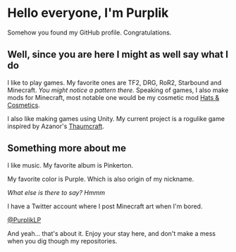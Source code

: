 <h1 style=style="text-align: center;"> Hello everyone, I'm Purplik </h1>

Somehow you found my GitHub profile. Congratulations.

## Well, since you are here I might as well say what I do

I like to play games. My favorite ones are TF2, DRG, RoR2, Starbound and Minecraft. _You might notice a pattern there._
Speaking of games, I also make mods for Minecraft, most notable one would be my cosmetic mod [Hats & Cosmetics](https://www.curseforge.com/minecraft/mc-mods/hats-cosmetics "CurseForge page").

I also like making games using Unity. My current project is a rogulike game inspired by Azanor's [Thaumcraft](https://www.curseforge.com/minecraft/mc-mods/thaumcraft "CurseForge page").


## Something more about me

I like music.
My favorite album is Pinkerton.

My favorite color is Purple.
Which is also origin of my nickname.

_What else is there to say? Hmmm_

I have a Twitter account where I post Minecraft art when I'm bored.

[@PurplikLP](https://www.curseforge.com/minecraft/mc-mods/hats-cosmetics "CurseForge page")

And yeah... that's about it.
Enjoy your stay here, and don't make a mess when you dig though my repositories.
